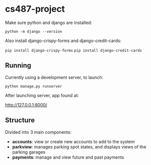 # cs487-project

Make sure python and django are installed:

`python -m django --version`

Also install django-crispy-forms and django-credit-cards:

`pip install django-crispy-forms`
`pip install django-credit-cards`

## Running

Currently using a development server, to launch:

`python manage.py runserver`

After launching server, app found at:

<http://127.0.0.1:8000/>

## Structure

Divided into 3 main components:

* **accounts**: view or create new accounts to add to the system
* **parkview**: manages parking spot states, and displays views of the parking garages
* **payments**: manage and view future and past payments
